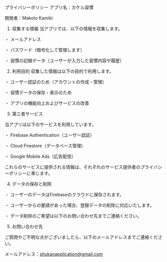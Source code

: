 プライバシーポリシー
アプリ名：カケル習慣

開発者：Makoto Kamiki


1. 収集する情報
当アプリでは、以下の情報を収集します。

・ メールアドレス

・ パスワード（暗号化して管理します）

・ 習慣の記録データ（ユーザーが入力した習慣内容や履歴）

2. 利用目的
収集した情報は以下の目的で利用します。

・ ユーザー認証のため（アカウントの作成・管理）

・ 習慣データの保存・表示のため

・ アプリの機能向上およびサービスの改善

3. 第三者サービス

当アプリは以下のサービスを利用しています。

・ Firebase Authentication（ユーザー認証）

・ Cloud Firestore（データベース管理）

・ Google Mobile Ads（広告配信）

これらのサービスに提供される情報は、それぞれのサービス提供者のプライバシーポリシーに準じます。


4. データの保存と削除

・ ユーザーのデータはFirebaseのクラウドに保存されます。

・ ユーザーからの要請があった場合、登録データの削除に対応いたします。

・ データ削除のご希望は以下のお問い合わせ先までご連絡ください。

5. お問い合わせ先

ご質問やご不明な点がございましたら、以下のメールアドレスまでご連絡ください。

メールアドレス：shukanapplication@gmail.com
